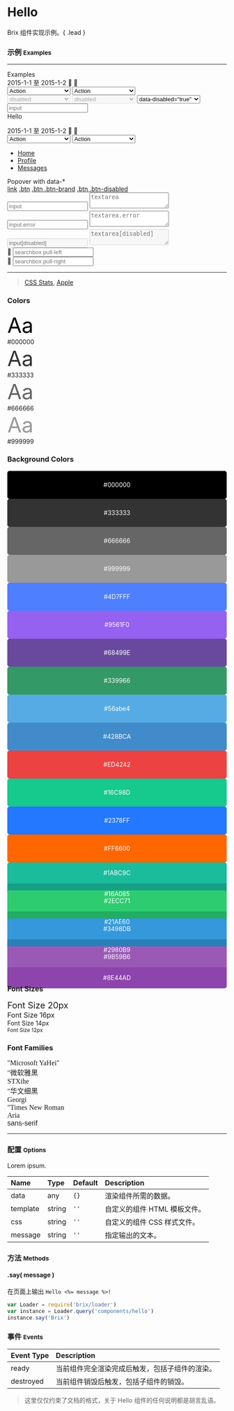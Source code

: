 # Hello

Brix 组件实现示例。{ .lead }

### 示例 <small>Examples</small>

<div class="bs-example">
    <div class="content">
        <div bx-name="components/hello" bx-options="{
            message: 'World'
        }"></div>
    </div>
</div>

<div class="bs-example">
    <div class="content">
        <div bx-name="components/hello" data-message="Brix"></div>
    </div>
</div>

<hr>

<style type="text/css">
    .browser .datepickerwrapper-trigger,
    .browser .dropdown .dropdown-toggle {
        /*background-color: white;*/
    }
</style>
<div class="browser">
    <div class="topbar">
        <div class="circles">
            <div class="circle shutup"></div>
            <div class="circle minimize"></div>
            <div class="circle maximize"></div>
        </div>
    </div>
    <div class="content">
        <div class="site-layout-example-top">
            <span class="flat-text-logo">Examples</span>
        </div>
        <div class="site-layout-example-right">
            <div bx-name="components/datepickerwrapper" data-dates="[ '2015-1-1', '2015-1-2']" class="datepickerwrapper-trigger">
                <span data-index="0">2015-1-1</span> 至 <span data-index="1">2015-1-2</span>
                <span class="brixfont down">&#xe623;</span><!-- 向下 -->
                <span class="brixfont up">&#xe62e;</span><!-- 向上 -->
            </div>
            <select bx-name="components/dropdown">
                <option value="1">Action</option>
                <option value="2">Another action</option>
                <option value="3">Something else here</option>
            </select>
            <select bx-name="components/dropdown" data-value="2">
                <option value="1">Action</option>
                <option value="2">Another action</option>
                <option value="3">Something else here</option>
            </select>
            <br>
            <select disabled>
                <option value="1">disabled</option>
                <option value="2">Another action</option>
                <option value="3">Something else here</option>
            </select>
            <select bx-name="components/dropdown" disabled>
                <option value="1">disabled</option>
                <option value="2">Another action</option>
                <option value="3">Something else here</option>
            </select>
            <select bx-name="components/dropdown" data-disabled="true">
                <option value="1">data-disabled="true"</option>
                <option value="2">Another action</option>
                <option value="3">Something else here</option>
            </select>
            <input placeholder="input">
        </div>
    </div>
</div>

<div class="browser">
    <div class="topbar">
        <div class="circles">
            <div class="circle shutup"></div>
            <div class="circle minimize"></div>
            <div class="circle maximize"></div>
        </div>
    </div>
    <div class="content">
        <div class="site-layout-example-top">
            <span class="flat-text-logo">Hello</span>
        </div>
        <div class="site-layout-example-right">
            <p class="flat-text small"></p>
            <p class="flat-text full-width"></p>
            <p class="flat-text full-width"></p>
            <p class="flat-text full-width"></p>
        </div>
    </div>
</div>

<div class="row">
    <div class="col-md-6 mb10">
        <div style="display: inline-block;">
            <div bx-name="components/datepickerwrapper" data-dates="[ '2015-1-1', '2015-1-2']" class="datepickerwrapper-trigger">
                <span data-index="0">2015-1-1</span> 至 <span data-index="1">2015-1-2</span>
                <span class="brixfont down">&#xe623;</span><!-- 向下 -->
                <span class="brixfont up">&#xe62e;</span><!-- 向上 -->
            </div>
        </div>
    </div>
    <div class="col-md-6 mb10">
        <select bx-name="components/dropdown">
            <option value="1">Action</option>
            <option value="2">Another action</option>
            <option value="3">Something else here</option>
        </select>
        <select bx-name="components/dropdown" data-value="2">
            <option value="1">Action</option>
            <option value="2">Another action</option>
            <option value="3">Something else here</option>
        </select>
    </div>
    <div class="col-md-12 mb10">
        <div bx-name="components/pagination" data-total="100" data-cursor="1" data-limit="9"></div>
        <div bx-name="components/pagination" data-total="100" data-cursor="4" data-limit="12" data-limits="[40, 30, 20]" data-simplify="true"></div>
    </div>
    <div class="col-md-12 mb10">
        <ul class="mm-tabs clearfix mb10">
            <li class="active"><a href="javascript:;">Home</a></li>
            <li><a href="javascript:;">Profile</a></li>
            <li><a href="javascript:;">Messages</a></li>
        </ul>
    </div>
    <div class="col-md-6 mb10">
        <div bx-name="components/popover" data-placement="right" data-content="Bad men live so that they may eat and drink, whereas good men eat and drink so that they may live." class="btn btn-default">Popover with data-*</div>
    </div>
    <div class="col-md-6 mb10">
        <a href="javascript:;">link</a>
        <a href="javascript:;" class="btn">.btn</a>
        <a href="javascript:;" class="btn btn-brand">.btn .btn-brand</a>
        <a href="javascript:;" class="btn btn-disabled">.btn .btn-disabled</a>
    </div>
    <div class="col-md-6 mb10">
        <input placeholder="input">
        <textarea placeholder="textarea"></textarea>
    </div>
    <div class="col-md-6 mb10">
        <input placeholder="input.error" class="error">
        <textarea placeholder="textarea.error" class="error"></textarea>
    </div>
    <div class="col-md-6 mb10">
        <input placeholder="input[disabled]" disabled>
        <textarea placeholder="textarea[disabled]" disabled></textarea>
    </div>
    <div class="col-md-12 mb10">
        <div class="searchbox pull-left">
            <span class="brixfont">&#xe61c;</span>
            <input placeholder="searchbox pull-left">
        </div>
        <div class="searchbox pull-right">
            <span class="brixfont">&#xe61c;</span>
            <input placeholder="searchbox pull-right">
        </div>
    </div>
</div>
<hr>

> [CSS Stats](http://cssstats.com/), [Apple](http://cssstats.com/stats?url=http%3A%2F%2Fapple.com&name=Apple)

<style type="text/css">
    .demo-bg {}
    .demo-bg .item {
        color: #FFF;
        height: 64px; 
        line-height: 64px;
        text-align: center;
        vertical-align: middle;
        border-radius: 5px;
    }
    .demo-bg .item .up,
    .demo-bg .item .down {
        height: 48px;
        line-height: 48px;
        vertical-align: middle;
        text-align: center;
    }
    .demo-bg .item .up {
        border-radius: 5px 5px 0 0;
    }
    .demo-bg .item .down {
        border-radius: 0 0 5px 5px;
    }
</style>

<h3>Colors</h3>
<div class="row">
    <div class="col-xs-3 mb10">
        <div style="font-size: 48px; color: #000000;">Aa</div>
        <div>#000000</div>
    </div>
    <div class="col-xs-3 mb10">
        <div style="font-size: 48px; color: #333333;">Aa</div>
        <div>#333333</div>
    </div>
    <div class="col-xs-3 mb10">
        <div style="font-size: 48px; color: #666666;">Aa</div>
        <div>#666666</div>
    </div>
    <div class="col-xs-3 mb10">
        <div style="font-size: 48px; color: #999999;">Aa</div>
        <div>#999999</div>
    </div>
</div>
<h3>Background Colors</h3>
<div class="row">
    <div class="col-xs-3 mb10 demo-bg">
        <div class="item" style="background-color: #000000; ">#000000</div>
    </div>
    <div class="col-xs-3 mb10 demo-bg">
        <div class="item" style="background-color: #333333;">#333333</div>
    </div>
    <div class="col-xs-3 mb10 demo-bg">
        <div class="item" style="background-color: #666666;">#666666</div>
    </div>
    <div class="col-xs-3 mb10 demo-bg">
        <div class="item" style="background-color: #999999;">#999999</div>
    </div>
    <div class="col-xs-3 mb10 demo-bg">
        <div class="item" style="background-color: #4D7FFF;">#4D7FFF</div>
    </div>
    <div class="col-xs-3 mb10 demo-bg">
        <div class="item" style="background-color: #9561F0;">#9561F0</div>
    </div>
    <div class="col-xs-3 mb10 demo-bg">
        <div class="item" style="background-color: #68499E;">#68499E</div>
    </div>
    <div class="col-xs-3 mb10 demo-bg">
        <div class="item" style="background-color: #339966;">#339966</div>
    </div>
    <div class="col-xs-3 mb10 demo-bg">
        <div class="item" style="background-color: #56abe4;">#56abe4</div>
    </div>
    <div class="col-xs-3 mb10 demo-bg">
        <div class="item" style="background-color: #428BCA;">#428BCA</div>
    </div>
    <div class="col-xs-3 mb10 demo-bg">
        <div class="item" style="background-color: #ED4242;">#ED4242</div>
    </div>
    <div class="col-xs-3 mb10 demo-bg">
        <div class="item" style="background-color: #16C98D;">#16C98D</div>
    </div>
    <div class="col-xs-3 mb10 demo-bg">
        <div class="item" style="background-color: #2378FF;">#2378FF</div>
    </div>
    <div class="col-xs-3 mb10 demo-bg">
        <div class="item" style="background-color: #FF6600;">#FF6600</div>
    </div>
</div>
<div class="row">
    <div class="col-xs-3 mb10 demo-bg">
        <div class="item">
            <div class="up" style="background-color: #1ABC9C;">#1ABC9C</div>
            <div class="down" style="background-color: #16A085;">#16A085</div>
        </div>
    </div>
    <div class="col-xs-3 mb10 demo-bg">
        <div class="item">
            <div class="up" style="background-color: #2ECC71;">#2ECC71</div>
            <div class="down" style="background-color: #21AE60;">#21AE60</div>
        </div>
    </div>
    <div class="col-xs-3 mb10 demo-bg">
        <div class="item">
            <div class="up" style="background-color: #3498DB;">#3498DB</div>
            <div class="down" style="background-color: #2980B9;">#2980B9</div>
        </div>
    </div>
    <div class="col-xs-3 mb10 demo-bg">
        <div class="item">
            <div class="up" style="background-color: #9B59B6;">#9B59B6</div>
            <div class="down" style="background-color: #8E44AD;">#8E44AD</div>
        </div>
    </div>
</div>
<h3>Font Sizes</h3>
<div class="">
    <div style="font-size: 20px;">Font Size 20px</div>
    <div style="font-size: 16px;">Font Size 16px</div>
    <div style="font-size: 14px;">Font Size 14px</div>
    <div style="font-size: 12px;">Font Size 12px</div>
</div>
<h3>Font Families</h3>
<div class="" style="font-size: 16px;">
    <div style="font-family: 'Microsoft YaHei';">"Microsoft YaHei"</div>
    <div style="font-family: '微软雅黑';">"微软雅黑</div>
    <div style="font-family: STXihe;">STXihe</div>
    <div style="font-family: '华文细黑';">"华文细黑</div>
    <div style="font-family: Georgi;">Georgi</div>
    <div style="font-family: 'Times New Roman';">"Times New Roman</div>
    <div style="font-family: Aria;">Aria</div>
    <div style="font-family: sans-serif;">sans-serif</div>
</div>

<hr>

### 配置 <small>Options</small>

Lorem ipsum.

Name | Type | Default | Description
:--- | :--- | :------ | :----------
data | any | `{}` | 渲染组件所需的数据。
template | string | `''` | 自定义的组件 HTML 模板文件。
css | string | `''` | 自定义的组件 CSS 样式文件。
message | string | `''` | 指定输出的文本。

### 方法 <small>Methods</small>

#### .say( message )

在页面上输出 `Hello <%= message %>!`

```js
var Loader = require('brix/loader')
var instance = Loader.query('components/hello')
instance.say('Brix')
```

### 事件 <small>Events</small>

Event Type | Description
:--------- | :----------
ready | 当前组件完全渲染完成后触发，包括子组件的渲染。
destroyed | 当前组件销毁后触发，包括子组件的销毁。


> 这里仅仅约束了文档的格式，关于 Hello 组件的任何说明都是胡言乱语。

<script type="text/javascript">
    $('ul.mm-tabs')
        .on('mouseleave', function(event) {
            $(event.currentTarget).find('li').removeClass('border-bottom-color-transparent')
        })
        .find('li')
        .on('mouseenter', function(event) {
            $(event.currentTarget).removeClass('border-bottom-color-transparent')
                .siblings().addClass('border-bottom-color-transparent')
        })
        .on('click', function(event){
            $(event.currentTarget).addClass('active')
                .siblings().removeClass('active')
        })
</script>